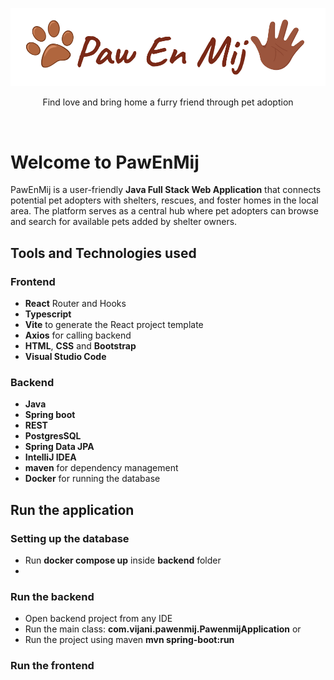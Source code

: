![alt text](https://github.com/vijanipiyawardana/PawEnMij/blob/main/pawenmij-logo.png?raw=true)

<p align="center">
Find love and bring home a furry friend through pet adoption
</p>
<br>

# Welcome to PawEnMij

PawEnMij is a user-friendly **Java Full Stack Web Application** that connects potential pet adopters with shelters, rescues, and foster homes in the local area. The platform serves as a central hub where pet adopters can browse and search for available pets added by shelter owners.


## Tools and Technologies used 

### Frontend 
- **React** Router and Hooks
- **Typescript** 
- **Vite** to generate the React project template 
- **Axios** for calling backend
- **HTML**, **CSS** and **Bootstrap**
- **Visual Studio Code**


### Backend  
- **Java** 
- **Spring boot**
- **REST**
- **PostgresSQL**
- **Spring Data JPA**
- **IntelliJ IDEA**
- **maven** for dependency management
- **Docker** for running the database

## Run the application

### Setting up the database

- Run **docker compose up** inside **backend** folder
- 

### Run the backend
- Open backend project from any IDE
- Run the main class: **com.vijani.pawenmij.PawenmijApplication**
or
- Run the project using maven **mvn spring-boot:run**

### Run the frontend